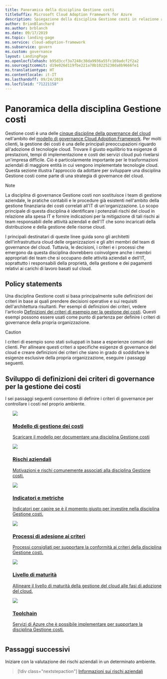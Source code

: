 ```yaml
---
title: Panoramica della disciplina Gestione costi
titleSuffix: Microsoft Cloud Adoption Framework for Azure
description: Spiegazione della disciplina Gestione costi in relazione alla governance del cloud
author: BrianBlanchard
ms.author: brblanch
ms.date: 09/17/2019
ms.topic: landing-page
ms.service: cloud-adoption-framework
ms.subservice: govern
ms.custom: governance
layout: LandingPage
ms.openlocfilehash: b95d3ccf3a7248c38da9936a55fc169adcf2f2a2
ms.sourcegitcommit: d19e026d119fbe221a78b10225230da8b9666fe1
ms.translationtype: HT
ms.contentlocale: it-IT
ms.lasthandoff: 09/24/2019
ms.locfileid: "71221158"
---
```

# <a name="cost-management-discipline-overview"></a>Panoramica della disciplina Gestione costi

Gestione costi è una delle [cinque discipline della governance del cloud](../governance-disciplines.md) nell'ambito del [modello di governance Cloud Adoption Framework](../index.md). Per molti clienti, la gestione dei costi è una delle principali preoccupazioni riguardo all'adozione di tecnologie cloud. Trovare il giusto equilibrio tra esigenze di prestazioni, tempi di implementazione e costi dei servizi cloud può rivelarsi un'impresa difficile. Ciò è particolarmente importante per le trasformazioni aziendali di maggiore entità in cui vengono implementate tecnologie cloud. Questa sezione illustra l'approccio da adottare per sviluppare una disciplina Gestione costi come parte di una strategia di governance del cloud.

> [!NOTE]
> La disciplina di governance Gestione costi non sostituisce i team di gestione aziendale, le pratiche contabili e le procedure già esistenti nell'ambito della gestione finanziaria dei costi correlati all'IT di un'organizzazione. Lo scopo principale di questa disciplina è identificare i potenziali rischi del cloud in relazione alla spesa IT e fornire indicazioni per la mitigazione di tali rischi ai team responsabili delle attività aziendali e dell'IT che sono incaricati della distribuzione e della gestione delle risorse cloud.

I principali destinatari di queste linee guida sono gli architetti dell'infrastruttura cloud delle organizzazioni e gli altri membri del team di governance del cloud. Tuttavia, le decisioni, i criteri e i processi che emergono da questa disciplina dovrebbero coinvolgere anche i membri appropriati dei team che si occupano delle attività aziendali e dell'IT, soprattutto i responsabili della proprietà, della gestione e dei pagamenti relativi ai carichi di lavoro basati sul cloud.

## <a name="policy-statements"></a>Policy statements

Una disciplina Gestione costi si basa principalmente sulle definizioni dei criteri in base ai quali prendere decisioni operative e sui requisiti dell'architettura risultanti. Per esempi di definizioni dei criteri, vedere l'articolo [Definizioni dei criteri di esempio per la gestione dei costi](./policy-statements.md). Questi esempi possono essere usati come punto di partenza per definire i criteri di governance della propria organizzazione.

> [!CAUTION]
> I criteri di esempio sono stati sviluppati in base a esperienze comuni dei clienti. Per allineare questi criteri a specifiche esigenze di governance del cloud e creare definizioni dei criteri che siano in grado di soddisfare le esigenze esclusive della propria organizzazione, eseguire i passaggi seguenti.

## <a name="developing-cost-management-governance-policy-statements"></a>Sviluppo di definizioni dei criteri di governance per la gestione dei costi

I sei passaggi seguenti consentono di definire i criteri di governance per controllare i costi nel proprio ambiente.

<!-- markdownlint-disable MD033 -->

<ul class="panelContent cardsE">
<li style="display: flex; flex-direction: column;">
    <a href="./template.md">
        <div class="cardSize">
            <div class="cardPadding" >
                <div class="card" >
                    <div class="cardImageOuter">
                        <div class="cardImage">
                            <img src="../../_images/govern/process-template.png" class="x-hidden-focus"/>
                        </div>
                    </div>
                    <div class="cardText" style="padding-left:0px;">
                        <h3>Modello di gestione dei costi</h3>
                        <p class="x-hidden-focus">Scaricare il modello per documentare una disciplina Gestione costi</p>
                    </div>
                </div>
            </div>
        </div>
    </a>
</li><li style="display: flex; flex-direction: column;">
    <a href="./business-risks.md">
        <div class="cardSize">
            <div class="cardPadding" >
                <div class="card" >
                    <div class="cardImageOuter">
                        <div class="cardImage">
                            <img src="../../_images/govern/process-risks.png" class="x-hidden-focus"/>
                        </div>
                    </div>
                    <div class="cardText" style="padding-left:0px;">
                        <h3>Rischi aziendali</h3>
                        <p class="x-hidden-focus">Motivazioni e rischi comunemente associati alla disciplina Gestione costi.</p>
                    </div>
                </div>
            </div>
        </div>
    </a>
</li>
<li style="display: flex; flex-direction: column;">
    <a href="./metrics-tolerance.md">
        <div class="cardSize">
            <div class="cardPadding" >
                <div class="card" >
                    <div class="cardImageOuter">
                        <div class="cardImage">
                            <img src="../../_images/govern/process-metrics.png" class="x-hidden-focus"/>
                        </div>
                    </div>
                    <div class="cardText" style="padding-left:0px;">
                        <h3>Indicatori e metriche</h3>
                        <p class="x-hidden-focus">Indicatori per capire se è il momento giusto per investire nella disciplina Gestione costi.</p>
                    </div>
                </div>
            </div>
        </div>
    </a>
</li>
<li style="display: flex; flex-direction: column;">
    <a href="./compliance-processes.md">
        <div class="cardSize">
            <div class="cardPadding" >
                <div class="card" >
                    <div class="cardImageOuter">
                        <div class="cardImage">
                            <img src="../../_images/govern/process-enforce.png" class="x-hidden-focus"/>
                        </div>
                    </div>
                    <div class="cardText" style="padding-left:0px;">
                        <h3>Processi di adesione ai criteri</h3>
                        <p class="x-hidden-focus">Processi consigliati per supportare la conformità ai criteri della disciplina Gestione costi.</p>
                    </div>
                </div>
            </div>
        </div>
    </a>
</li>
<li style="display: flex; flex-direction: column;">
    <a href="./discipline-improvement.md">
        <div class="cardSize">
            <div class="cardPadding" >
                <div class="card" >
                    <div class="cardImageOuter">
                        <div class="cardImage">
                            <img src="../../_images/govern/process-maturity.png" class="x-hidden-focus"/>
                        </div>
                    </div>
                    <div class="cardText" style="padding-left:0px;">
                        <h3>Livello di maturità</h3>
                        <p class="x-hidden-focus">Allineare il livello di maturità della gestione del cloud alle fasi di adozione del cloud.</p>
                    </div>
                </div>
            </div>
        </div>
    </a>
</li>
<li style="display: flex; flex-direction: column;">
    <a href="./toolchain.md">
        <div class="cardSize">
            <div class="cardPadding" >
                <div class="card" >
                    <div class="cardImageOuter">
                        <div class="cardImage">
                            <img src="../../_images/govern/process-toolchain.png" class="x-hidden-focus"/>
                        </div>
                    </div>
                    <div class="cardText" style="padding-left:0px;">
                        <h3>Toolchain</h3>
                        <p class="x-hidden-focus">Servizi di Azure che è possibile implementare per supportare la disciplina Gestione costi.</p>
                    </div>
                </div>
            </div>
        </div>
    </a>
</li>
</ul>

## <a name="next-steps"></a>Passaggi successivi

Iniziare con la valutazione dei rischi aziendali in un determinato ambiente.

> [!div class="nextstepaction"]
> [Informazioni sui rischi aziendali](./business-risks.md)

<!-- markdownlint-enable MD033 -->
